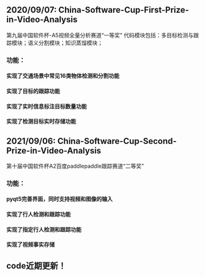## 2020/09/07: China-Software-Cup-First-Prize-in-Video-Analysis
第九届中国软件杯-A5视频全量分析赛道“一等奖”
代码模块包括：多目标检测与跟踪模块；语义分割模块；知识蒸馏模块；

### 功能：
#### 实现了交通场景中常见16类物体检测和分割功能
#### 实现了目标的跟踪功能
#### 实现了实时信息标注目标数量功能
#### 实现了检测目标实时存储功能




## 2021/09/06: China-Software-Cup-Second-Prize-in-Video-Analysis
第十届中国软件杯A2百度paddlepaddle跟踪赛道“二等奖”
### 功能：
#### pyqt5完善界面，同时支持视频和图像的输入
#### 实现了行人检测和跟踪功能
#### 实现了指定行人检测和跟踪功能
#### 实现了视频事实存储
## code近期更新！
